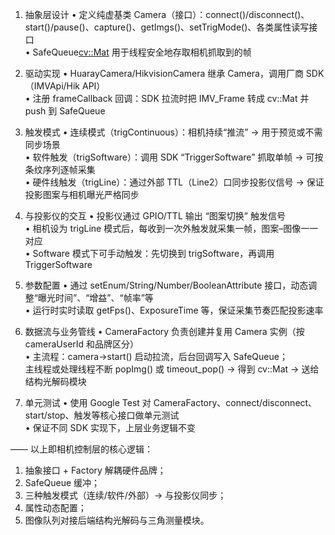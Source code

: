 

1. 抽象层设计
   • 定义纯虚基类 Camera（接口）：connect()/disconnect()、start()/pause()、capture()、getImgs()、setTrigMode()、各类属性读写接口  
   • SafeQueue<cv::Mat> 用于线程安全地存取相机抓取到的帧

2. 驱动实现
   • HuarayCamera/HikvisionCamera 继承 Camera，调用厂商 SDK（IMVApi/Hik API）  
   • 注册 frameCallback 回调：SDK 拉流时把 IMV_Frame 转成 cv::Mat 并 push 到 SafeQueue

3. 触发模式
   • 连续模式（trigContinuous）：相机持续“推流” → 用于预览或不需同步场景  
   • 软件触发（trigSoftware）：调用 SDK “TriggerSoftware” 抓取单帧 → 可按条纹序列逐帧采集  
   • 硬件线触发（trigLine）：通过外部 TTL（Line2）口同步投影仪信号 → 保证投影图案与相机曝光严格同步

4. 与投影仪的交互
   • 投影仪通过 GPIO/TTL 输出 “图案切换” 触发信号  
   • 相机设为 trigLine 模式后，每收到一次外触发就采集一帧，图案–图像一一对应  
   • Software 模式下可手动触发：先切换到 trigSoftware，再调用 TriggerSoftware

5. 参数配置
   • 通过 setEnum/String/Number/BooleanAttribute 接口，动态调整“曝光时间”、“增益”、“帧率”等  
   • 运行时实时读取 getFps()、ExposureTime 等，保证采集节奏匹配投影速率

6. 数据流与业务管线
   • CameraFactory 负责创建并复用 Camera 实例（按 cameraUserId 和品牌区分）  
   • 主流程：camera->start() 启动拉流，后台回调写入 SafeQueue；  
     主线程或处理线程不断 popImg() 或 timeout_pop() → 得到 cv::Mat → 送给结构光解码模块

7. 单元测试
   • 使用 Google Test 对 CameraFactory、connect/disconnect、start/stop、触发等核心接口做单元测试  
   • 保证不同 SDK 实现下，上层业务逻辑不变

—— 以上即相机控制层的核心逻辑：  
   1. 抽象接口 + Factory 解耦硬件品牌；  
   2. SafeQueue 缓冲；  
   3. 三种触发模式（连续/软件/外部）→ 与投影仪同步；  
   4. 属性动态配置；  
   5. 图像队列对接后端结构光解码与三角测量模块。  

